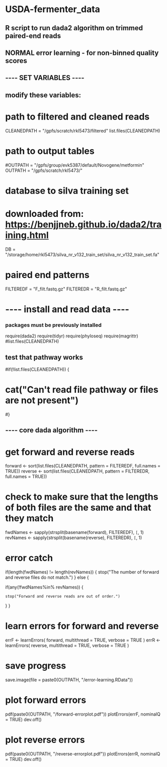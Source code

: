 # USDA-fermenter_data
## R script to run dada2 algorithm on trimmed paired-end reads
## NORMAL error learning - for non-binned quality scores
## ---- SET VARIABLES ----
## modify these variables:
# path to filtered and cleaned reads
CLEANEDPATH = "/gpfs/scratch/rkl5473/filtered"
list.files(CLEANEDPATH)
# path to output tables
#OUTPATH = "/gpfs/group/evk5387/default/Novogene/metformin"
OUTPATH = "/gpfs/scratch/rkl5473/"
# database to silva training set
# downloaded from: https://benjjneb.github.io/dada2/training.html
DB = "/storage/home/rkl5473/silva_nr_v132_train_set/silva_nr_v132_train_set.fa"
# paired end patterns 
FILTEREDF = "F_filt.fastq.gz"
FILTEREDR = "R_filt.fastq.gz"

# ---- install and read data ----
### packages must be previously installed
require(dada2)
require(tidyr)
require(phyloseq)
require(magrittr)
#list.files(CLEANEDPATH)
## test that pathway works
#if(!list.files(CLEANEDPATH)) {
#  cat("Can't read file pathway or files are not present")
#}
## ---- core dada algorithm ----
# get forward and reverse reads
forward <- sort(list.files(CLEANEDPATH, pattern = FILTEREDF, full.names = TRUE))
reverse <- sort(list.files(CLEANEDPATH, pattern = FILTEREDR, full.names = TRUE))
# check to make sure that the lengths of both files are the same and that they match
fwdNames <- sapply(strsplit(basename(forward), FILTEREDF), `[`, 1)
revNames <- sapply(strsplit(basename(reverse), FILTEREDR), `[`, 1)
# error catch
if(length(fwdNames) != length(revNames)) {
  stop("The number of forward and reverse files do not match.")
} else {
  
  if(any(!fwdNames%in% revNames)) {
    
    stop("Forward and reverse reads are out of order.")
  }
}
# learn errors for forward and reverse
errF <- learnErrors(
  forward,
  multithread = TRUE,
  verbose = TRUE
)
errR <- learnErrors(
  reverse,
  multithread = TRUE,
  verbose = TRUE
)
# save progress
save.image(file = paste0(OUTPATH, "/error-learning.RData"))
# plot forward errors
pdf(paste0(OUTPATH, "/forward-errorplot.pdf"))
plotErrors(errF, nominalQ = TRUE)
dev.off()
# plot reverse errors
pdf(paste0(OUTPATH, "/reverse-errorplot.pdf"))
plotErrors(errR, nominalQ = TRUE)
dev.off()
